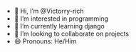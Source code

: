 - 👋 Hi, I’m @Victorry-rich
- 👀 I’m interested in programming
- 🌱 I’m currently learning django
- 💞️ I’m looking to collaborate on projects
- 😄 Pronouns: He/Him

<!---
Victorry-rich/Victorry-rich is a ✨ special ✨ repository because its `README.md` (this file) appears on your GitHub profile.
You can click the Preview link to take a look at your changes.
--->
